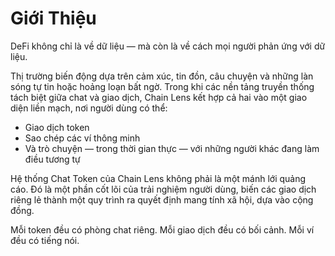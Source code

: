 # Giới Thiệu

DeFi không chỉ là về dữ liệu — mà còn là về cách mọi người phản ứng với dữ liệu.

Thị trường biến động dựa trên cảm xúc, tin đồn, câu chuyện và những làn sóng tự tin hoặc hoảng loạn bất ngờ. Trong khi các nền tảng truyền thống tách biệt giữa chat và giao dịch, Chain Lens kết hợp cả hai vào một giao diện liền mạch, nơi người dùng có thể:
- Giao dịch token
- Sao chép các ví thông minh
- Và trò chuyện — trong thời gian thực — với những người khác đang làm điều tương tự

Hệ thống Chat Token của Chain Lens không phải là một mánh lới quảng cáo. Đó là một phần cốt lõi của trải nghiệm người dùng, biến các giao dịch riêng lẻ thành một quy trình ra quyết định mang tính xã hội, dựa vào cộng đồng.

Mỗi token đều có phòng chat riêng. Mỗi giao dịch đều có bối cảnh. Mỗi ví đều có tiếng nói.
